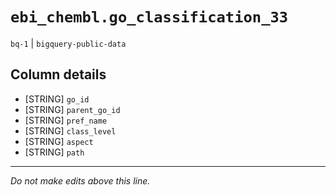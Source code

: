 # `ebi_chembl.go_classification_33`
`bq-1` | `bigquery-public-data`

## Column details
* [STRING]    `go_id`
* [STRING]    `parent_go_id`
* [STRING]    `pref_name`
* [STRING]    `class_level`
* [STRING]    `aspect`
* [STRING]    `path`

-------------------------------------------------------------------------------
*Do not make edits above this line.*
